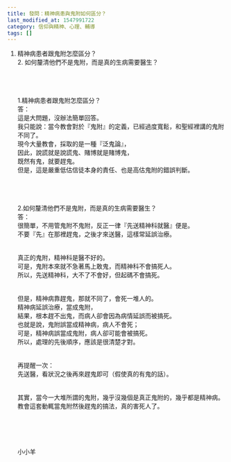 ```yaml
---
title: 發問：精神病患與鬼附如何區分？
last_modified_at: 1547991722
category: 信仰與精神、心理、輔導
tags: []
---
```


1.	精神病患者跟鬼附怎麼區分？<br>2.	如何釐清他們不是鬼附，而是真的生病需要醫生？<br><br><!--more--><br><br><br>1.精神病患者跟鬼附怎麼區分？<br>答：<br>這是大問題，沒辦法簡單回答。<br>我只能說：當今教會對於『鬼附』的定義，已經過度寬鬆，和聖經裡講的鬼附不同了。<br>現今大量教會，採取的是一種『泛鬼論』，<br>因此，說謊就是說謊鬼、賭博就是賭博鬼，<br>既然有鬼，就要趕鬼。<br>但是，這是嚴重低估信徒本身的責任、也是高估鬼附的錯誤判斷。<br> <br> <br><br><br>2.如何釐清他們不是鬼附，而是真的生病需要醫生？<br>答：<br>很簡單，不用管鬼附不鬼附，反正一律『先送精神科就醫』便是。<br>不要『先』在那裡趕鬼，之後才來送醫，這樣常延誤治療。<br> <br><br>真正的鬼附，精神科是醫不好的。<br>可是，鬼附本來就不急著馬上敢鬼，而精神科不會搞死人。<br>所以，先送精神科，大不了不會好，但起碼不會搞死。<br><br><br>但是，精神病靠趕鬼，那就不同了，會死一堆人的。<br>精神病延誤治療，當成鬼附，<br>結果，根本趕不出鬼，而病人卻會因為病情延誤而被搞死。<br>也就是說，鬼附誤當成精神病，病人不會死；<br>可是，精神病誤當成鬼附，病人卻可能會被搞死。<br>所以，處理的先後順序，應該是很清楚才對。<br><br><br>再提醒一次：<br>先送醫，看狀況之後再來趕鬼即可（假使真的有鬼的話）。<br> <br><br>其實，當今一大堆所謂的鬼附，幾乎沒幾個是真正鬼附的，幾乎都是精神病。<br>教會這套動輒當鬼附然後趕鬼的搞法，真的害死人了。<br><br><br><br><br><br>小小羊<br><br><br><br><br><br>

